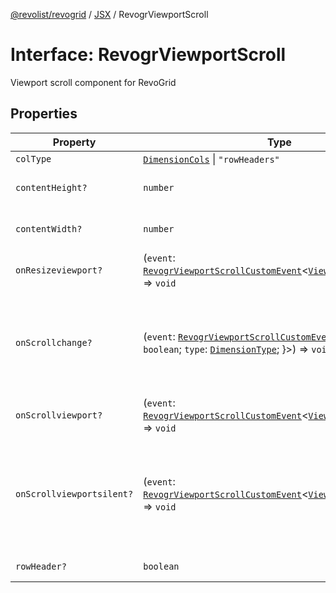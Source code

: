 [@revolist/revogrid](README.md) / [JSX](Namespace.JSX.md) / RevogrViewportScroll

# Interface: RevogrViewportScroll

Viewport scroll component for RevoGrid

## Properties

| Property | Type | Description | Defined in |
| ------ | ------ | ------ | ------ |
| `colType` | [`DimensionCols`](TypeAlias.DimensionCols.md) \| `"rowHeaders"` | - | [src/components.d.ts:2263](https://github.com/revolist/revogrid/blob/af3362245c6506a51c4b9ff572c0e5ce6908767a/src/components.d.ts#L2263) |
| `contentHeight?` | `number` | Height of inner content | [src/components.d.ts:2267](https://github.com/revolist/revogrid/blob/af3362245c6506a51c4b9ff572c0e5ce6908767a/src/components.d.ts#L2267) |
| `contentWidth?` | `number` | Width of inner content | [src/components.d.ts:2271](https://github.com/revolist/revogrid/blob/af3362245c6506a51c4b9ff572c0e5ce6908767a/src/components.d.ts#L2271) |
| `onResizeviewport?` | (`event`: [`RevogrViewportScrollCustomEvent`](Interface.RevogrViewportScrollCustomEvent.md)\<[`ViewPortResizeEvent`](TypeAlias.ViewPortResizeEvent.md)\>) => `void` | Viewport resize | [src/components.d.ts:2275](https://github.com/revolist/revogrid/blob/af3362245c6506a51c4b9ff572c0e5ce6908767a/src/components.d.ts#L2275) |
| `onScrollchange?` | (`event`: [`RevogrViewportScrollCustomEvent`](Interface.RevogrViewportScrollCustomEvent.md)\<\{ `hasScroll`: `boolean`; `type`: [`DimensionType`](TypeAlias.DimensionType.md); \}\>) => `void` | Triggered on scroll change, can be used to get information about scroll visibility | [src/components.d.ts:2279](https://github.com/revolist/revogrid/blob/af3362245c6506a51c4b9ff572c0e5ce6908767a/src/components.d.ts#L2279) |
| `onScrollviewport?` | (`event`: [`RevogrViewportScrollCustomEvent`](Interface.RevogrViewportScrollCustomEvent.md)\<[`ViewPortScrollEvent`](TypeAlias.ViewPortScrollEvent.md)\>) => `void` | Before scroll event | [src/components.d.ts:2286](https://github.com/revolist/revogrid/blob/af3362245c6506a51c4b9ff572c0e5ce6908767a/src/components.d.ts#L2286) |
| `onScrollviewportsilent?` | (`event`: [`RevogrViewportScrollCustomEvent`](Interface.RevogrViewportScrollCustomEvent.md)\<[`ViewPortScrollEvent`](TypeAlias.ViewPortScrollEvent.md)\>) => `void` | Silently scroll to coordinate Made to align negative coordinates for mobile devices | [src/components.d.ts:2290](https://github.com/revolist/revogrid/blob/af3362245c6506a51c4b9ff572c0e5ce6908767a/src/components.d.ts#L2290) |
| `rowHeader?` | `boolean` | Enable row header | [src/components.d.ts:2294](https://github.com/revolist/revogrid/blob/af3362245c6506a51c4b9ff572c0e5ce6908767a/src/components.d.ts#L2294) |
